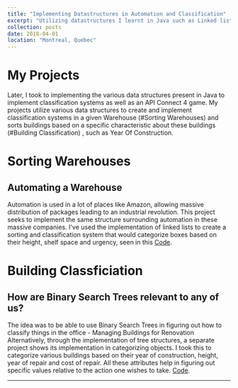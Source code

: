 ```yaml
---
title: "Implementing Datastructures in Automation and Classification"
excerpt: "Utilizing datastructures I learnt in Java such as Linked lists and Binary Search Trees, I applied them to figuring out ways to address daily problems. We explore its use in the automation of warehouses as well as classification systems that allow easy extraction of desired information."
collection: posts
date: 2018-04-01
location: "Montreal, Quebec"
---
```



# My Projects

Later, I took to implementing the various data structures present in Java to implement classification systems as well as an API Connect 4 game. 
My projects utilize various data structures to create and implement classification systems in a given Warehouse (#Sorting Warehouses) and sorts buildings based on a specific characteristic about these buildings (#Building Classification) , such as Year Of Construction. 

# Sorting Warehouses 

##  Automating a Warehouse

Automation is used in a lot of places like Amazon, allowing massive distribution of packages leading to an industrial revolution. This project seeks to implement the same structure surrounding automation in these massive companies. 
I've used the implementation of linked lists to create a sorting and classification system that would categorize boxes based on their height, shelf space and urgency, seen in this 
[Code](https://github.com/kmualim/Sorting-warehouse). 

# Building Classficiation

## How are Binary Search Trees relevant to any of us? 

The idea was to be able to use Binary Search Trees in figuring out how to classify things in the office - Managing Buildings for Renovation 
Alternatively, through the implementation of tree structures, a separate project shows its implementation in categorizing objects. I took this to categorize various buildings based on their year of construction, height, year of repair and cost of repair. All these attributes help in figuring out specific values relative to the action one wishes to take. 
[Code](https://github.com/kmualim/buildingclassification).

---
